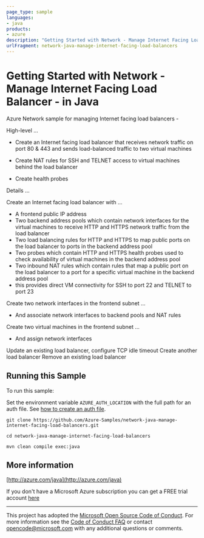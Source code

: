 ```yaml
---
page_type: sample
languages:
- java
products:
- azure
description: "Getting Started with Network - Manage Internet Facing Load Balancer - in Java"
urlFragment: network-java-manage-internet-facing-load-balancers
---
```


# Getting Started with Network - Manage Internet Facing Load Balancer - in Java #


  Azure Network sample for managing Internet facing load balancers -
 
  High-level ...
 
  - Create an Internet facing load balancer that receives network traffic on
    port 80 &amp; 443 and sends load-balanced traffic to two virtual machines
 
  - Create NAT rules for SSH and TELNET access to virtual
    machines behind the load balancer
 
  - Create health probes
 
  Details ...
 
  Create an Internet facing load balancer with ...
  - A frontend public IP address
  - Two backend address pools which contain network interfaces for the virtual
    machines to receive HTTP and HTTPS network traffic from the load balancer
  - Two load balancing rules for HTTP and HTTPS to map public ports on the load
    balancer to ports in the backend address pool
  - Two probes which contain HTTP and HTTPS health probes used to check availability
    of virtual machines in the backend address pool
  - Two inbound NAT rules which contain rules that map a public port on the load
    balancer to a port for a specific virtual machine in the backend address pool
  - this provides direct VM connectivity for SSH to port 22 and TELNET to port 23
 
  Create two network interfaces in the frontend subnet ...
  - And associate network interfaces to backend pools and NAT rules
 
  Create two virtual machines in the frontend subnet ...
  - And assign network interfaces
 
  Update an existing load balancer, configure TCP idle timeout
  Create another load balancer
  Remove an existing load balancer
 

## Running this Sample ##

To run this sample:

Set the environment variable `AZURE_AUTH_LOCATION` with the full path for an auth file. See [how to create an auth file](https://github.com/Azure/azure-libraries-for-java/blob/master/AUTH.md).

    git clone https://github.com/Azure-Samples/network-java-manage-internet-facing-load-balancers.git

    cd network-java-manage-internet-facing-load-balancers

    mvn clean compile exec:java

## More information ##

[http://azure.com/java](http://azure.com/java)

If you don't have a Microsoft Azure subscription you can get a FREE trial account [here](http://go.microsoft.com/fwlink/?LinkId=330212)

---

This project has adopted the [Microsoft Open Source Code of Conduct](https://opensource.microsoft.com/codeofconduct/). For more information see the [Code of Conduct FAQ](https://opensource.microsoft.com/codeofconduct/faq/) or contact [opencode@microsoft.com](mailto:opencode@microsoft.com) with any additional questions or comments.
